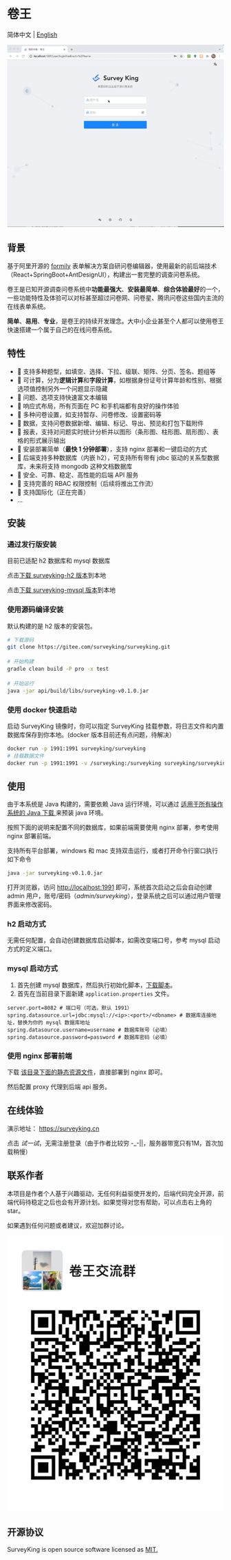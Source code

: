 
# 卷王

简体中文 | [English](./README.en-us.md)

![preview-surveyking](./docs/preview.gif)

## 背景

基于阿里开源的 [formily](https://github.com/alibaba/formily) 表单解决方案自研问卷编辑器，使用最新的前后端技术（React+SpringBoot+AntDesignUI），构建出一套完整的调查问卷系统。

卷王是已知开源调查问卷系统中**功能最强大**、**安装最简单**、**综合体验最好**的一个，一些功能特性及体验可以对标甚至超过问卷网、问卷星、腾讯问卷这些国内主流的在线表单系统。

**简单**、**易用**、**专业**，是卷王的持续开发理念。大中小企业甚至个人都可以使用卷王快速搭建一个属于自己的在线问卷系统。

## 特性

- 🥇 支持多种题型，如填空、选择、下拉、级联、矩阵、分页、签名、题组等
- 🚀 可计算，分为**逻辑计算**和**字段计算**，如根据身份证号计算年龄和性别、根据选项值控制另外一个问题显示隐藏
- 🦋 问题、选项支持快速富文本编辑
- 🥊 响应式布局，所有页面在 PC 和手机端都有良好的操作体验
- 🥂 多种问卷设置，如支持暂存、问卷修改、设置密码等
- 🎇 数据，支持问卷数据新增、编辑、标记、导出、预览和打包下载附件
- 🎨 报表，支持对问题实时统计分析并以图形（条形图、柱形图、扇形图）、表格的形式展示输出
- 🎉 安装部署简单（**最快 1 分钟部署**），支持 nginx 部署和一键启动的方式
- 🎁 后端支持多种数据库（内嵌 h2），可支持所有带有 jdbc 驱动的关系型数据库，未来将支持 mongodb 这种文档数据库
- 🐯 安全、可靠、稳定、高性能的后端 API 服务
- 🙆 支持完善的 RBAC 权限控制（后续将推出工作流）
- 🌈 支持国际化（正在完善）
- ...

## 安装

### 通过发行版安装

目前已适配 h2 数据库和 mysql 数据库

点击[下载 surveyking-h2 版本](https://gitee.com/surveyking/surveyking/attach_files/857365/download/surveyking-v0.1.0.jar)到本地

点击[下载 surveyking-mysql 版本](https://gitee.com/surveyking/surveyking/attach_files/857365/download/surveyking-v0.1.0.jar)到本地

### 使用源码编译安装

默认构建的是 h2 版本的安装包。

```bash
# 下载源码
git clone https://gitee.com/surveyking/surveyking.git

# 开始构建
gradle clean build -P pro -x test

# 开始运行
java -jar api/build/libs/surveyking-v0.1.0.jar
```

### 使用 docker 快速启动

启动 SurveyKing 镜像时，你可以指定 SurveyKing 挂载参数，将日志文件和内置数据库保存到你本地。(docker 版本目前还有点问题，待解决）

```bash
docker run -p 1991:1991 surveyking/surveyking
# 挂载数据文件
docker run -p 1991:1991 -v /surveyking:/surveyking surveyking/surveyking
```

## 使用

由于本系统是 Java 构建的，需要依赖 Java 运行环境，可以通过 [适用于所有操作系统的 Java 下载
](https://www.java.com/zh-CN/download/manual.jsp) 来预装 java 环境。

按照下面的说明来配置不同的数据库，如果前端需要使用 nginx 部署，参考使用 nginx 部署前端。

支持所有平台部署，windows 和 mac 支持双击运行，或者打开命令行窗口执行如下命令

```bash
java -jar surveyking-v0.1.0.jar
```

打开浏览器，访问 <http://localhost:1991> 即可，系统首次启动之后会自动创建 admin 用户，账号/密码（*admin/surveyking*），登录系统之后可以通过用户管理界面来修改密码。

### h2 启动方式

无需任何配置，会自动创建数据库启动脚本，如需改变端口号，参考 mysql 启动方式的定义端口。

### mysql 启动方式

1. 首先创建 mysql 数据库，然后执行初始化脚本，[下载脚本](https://gitee.com/surveyking/surveyking/blob/master/rdbms/src/main/resources/scripts/init-mysql.sql)。
2. 首先在当前目录下面新建 `application.properties` 文件。

  ```properties
  server.port=8082 # 端口号（可选，默认 1991）
  spring.datasource.url=jdbc:mysql://<ip>:<port>/<dbname> # 数据库连接地址，替换为你的 mysql 数据库地址
  spring.datasource.username=username # 数据库账号（必填）
  spring.datasource.password=password # 数据库密码（必填）
  ```

### 使用 nginx 部署前端

下载 [该目录下面的静态资源文件](https://gitee.com/surveyking/surveyking/tree/master/api/src/main/resources/static)，直接部署到 nginx 即可。

然后配置 proxy 代理到后端 api 服务。

## 在线体验

演示地址： <https://surveyking.cn>

点击 *试一试*，无需注册登录（由于作者比较穷 -_-||，服务器带宽只有1M，首次加载稍慢）

## 联系作者

本项目是作者个人基于兴趣驱动，无任何利益驱使开发的，后端代码完全开源，前端代码待稳定之后也会有开源计划。如果觉得对您有帮助，可以点击右上角的 star。

如果遇到任何问题或者建议，欢迎加群讨论。

![contact-me](./docs/wechat.jpeg)

## 开源协议

SurveyKing is open source software licensed as
[MIT.](https://github.com/javahuang/SurveyKing/blob/master/LICENSE)